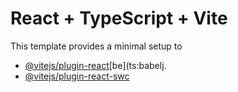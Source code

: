 # React + TypeScript + Vite
This template provides a minimal setup to 
- [@vitejs/plugin-react](https://github.com/vitejs/vite-plugin-react/blobmain/packgesplgn-ct/E)[be](ts:babelj.
- [@vitejs/plugin-react-swc](https://github.com/vitejs/vite-plugin-react-swc) 
